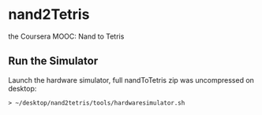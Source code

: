 # nand2Tetris
the Coursera MOOC: Nand to Tetris

## Run the Simulator
Launch the hardware simulator, full nandToTetris zip was uncompressed on desktop:

```
> ~/desktop/nand2tetris/tools/hardwaresimulator.sh
